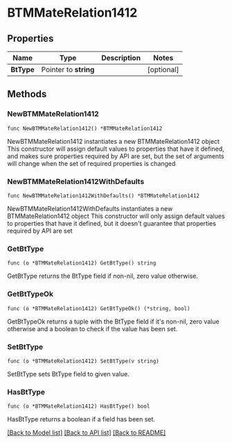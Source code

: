 # BTMMateRelation1412

## Properties

Name | Type | Description | Notes
------------ | ------------- | ------------- | -------------
**BtType** | Pointer to **string** |  | [optional] 

## Methods

### NewBTMMateRelation1412

`func NewBTMMateRelation1412() *BTMMateRelation1412`

NewBTMMateRelation1412 instantiates a new BTMMateRelation1412 object
This constructor will assign default values to properties that have it defined,
and makes sure properties required by API are set, but the set of arguments
will change when the set of required properties is changed

### NewBTMMateRelation1412WithDefaults

`func NewBTMMateRelation1412WithDefaults() *BTMMateRelation1412`

NewBTMMateRelation1412WithDefaults instantiates a new BTMMateRelation1412 object
This constructor will only assign default values to properties that have it defined,
but it doesn't guarantee that properties required by API are set

### GetBtType

`func (o *BTMMateRelation1412) GetBtType() string`

GetBtType returns the BtType field if non-nil, zero value otherwise.

### GetBtTypeOk

`func (o *BTMMateRelation1412) GetBtTypeOk() (*string, bool)`

GetBtTypeOk returns a tuple with the BtType field if it's non-nil, zero value otherwise
and a boolean to check if the value has been set.

### SetBtType

`func (o *BTMMateRelation1412) SetBtType(v string)`

SetBtType sets BtType field to given value.

### HasBtType

`func (o *BTMMateRelation1412) HasBtType() bool`

HasBtType returns a boolean if a field has been set.


[[Back to Model list]](../README.md#documentation-for-models) [[Back to API list]](../README.md#documentation-for-api-endpoints) [[Back to README]](../README.md)


